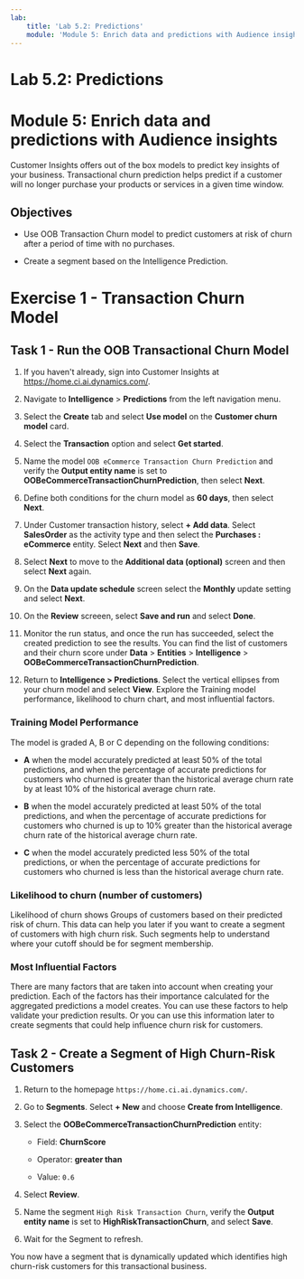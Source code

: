 ```yaml
---
lab:
    title: 'Lab 5.2: Predictions'
    module: 'Module 5: Enrich data and predictions with Audience insights'
---
```


# Lab 5.2: Predictions
# Module 5: Enrich data and predictions with Audience insights

Customer Insights offers out of the box models to predict key insights of your business. Transactional churn prediction helps predict if a customer will no longer purchase your products or services in a given time window.

## Objectives

- Use OOB Transaction Churn model to predict customers at risk of churn after a period of time with no purchases.

- Create a segment based on the Intelligence Prediction. 


# Exercise 1 - Transaction Churn Model

## Task 1 - Run the OOB Transactional Churn Model 

1.  If you haven't already, sign into Customer Insights at https://home.ci.ai.dynamics.com/. 

2.  Navigate to **Intelligence** > **Predictions** from the left navigation menu. 

3.  Select the **Create** tab and select **Use model** on the **Customer churn model** card. 

4.  Select the **Transaction** option and select **Get started**. 

5.  Name the model `OOB eCommerce Transaction Churn Prediction` and verify the **Output entity name** is set to **OOBeCommerceTransactionChurnPrediction**, then select **Next**. 

6.  Define both conditions for the churn model as **60 days**, then select **Next**. 

7.  Under Customer transaction history, select **+ Add data**. Select **SalesOrder** as the activity type and then select the **Purchases : eCommerce** entity. Select **Next** and then **Save**. 

8.  Select **Next** to move to the **Additional data (optional)** screen and then select **Next** again. 

9.  On the **Data update schedule** screen select the **Monthly** update setting and select **Next**. 

10. On the **Review** screeen, select **Save and run** and select **Done**. 

11. Monitor the run status, and once the run has succeeded, select the created prediction to see the results. You can find the list of customers and their churn score under **Data** > **Entities** > **Intelligence** > **OOBeCommerceTransactionChurnPrediction**. 

12. Return to **Intelligence > Predictions**. Select the vertical ellipses from your churn model and select **View**. Explore the Training model performance, likelihood to churn chart, and most influential factors. 


### Training Model Performance

The model is graded A, B or C depending on the following conditions: 

- **A** when the model accurately predicted at least 50% of the total predictions, and when the percentage of accurate predictions for customers who churned is greater than the historical average churn rate by at least 10% of the historical average churn rate. 

- **B** when the model accurately predicted at least 50% of the total predictions, and when the percentage of accurate predictions for customers who churned is up to 10% greater than the historical average churn rate of the historical average churn rate. 

- **C** when the model accurately predicted less 50% of the total predictions, or when the percentage of accurate predictions for customers who churned is less than the historical average churn rate. 

### Likelihood to churn (number of customers)

Likelihood of churn shows Groups of customers based on their predicted risk of churn. This data can help you later if you want to create a segment of customers with high churn risk. Such segments help to understand where your cutoff should be for segment membership. 

### Most Influential Factors

There are many factors that are taken into account when creating your prediction. Each of the factors has their importance calculated for the aggregated predictions a model creates. You can use these factors to help validate your prediction results. Or you can use this information later to create segments that could help influence churn risk for customers. 


## Task 2 - Create a Segment of High Churn-Risk Customers

1.  Return to the homepage `https://home.ci.ai.dynamics.com/`. 

2.  Go to **Segments**. Select **+ New** and choose **Create from Intelligence**. 

3.  Select the **OOBeCommerceTransactionChurnPrediction** entity: 

    - Field: **ChurnScore** 

    - Operator: **greater than** 

    - Value: `0.6` 

4.  Select **Review**. 

5.  Name the segment `High Risk Transaction Churn`, verify the **Output entity name** is set to **HighRiskTransactionChurn**, and select **Save**. 

6.  Wait for the Segment to refresh. 

You now have a segment that is dynamically updated which identifies high churn-risk customers for this transactional business. 

